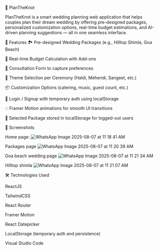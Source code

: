 💍 PlanTheKnot

PlanTheKnot is a smart wedding planning web application that helps couples plan their dream wedding by offering pre-designed packages, personalized customization options, real-time budget estimations, and AI-driven planning suggestions — all in one seamless interface.

🚀 Features
🏞 Pre-designed Wedding Packages (e.g., Hilltop Shimla, Goa Beach)

🎯 Real-time Budget Calculation with Add-ons

📝 Consultation Form to capture preferences

🌸 Theme Selection per Ceremony (Haldi, Mehendi, Sangeet, etc.)

📦 Customization Options (catering, music, guest count, etc.)

🔐 Login / Signup with temporary auth using localStorage

💡 Framer Motion animations for smooth UI transitions

💾 Selected Package stored in localStorage for logged-out users


📸 Screenshots

Home page:
![WhatsApp Image 2025-08-07 at 11 18 41 AM](https://github.com/user-attachments/assets/7af780d5-a3bb-4dc5-8aad-3485d10c09a1)

Packages page
![WhatsApp Image 2025-08-07 at 11 20 39 AM](https://github.com/user-attachments/assets/3b093c7d-2c71-4879-9d0b-1f36e291be7f)

Goa beach wedding page
![WhatsApp Image 2025-08-07 at 11 21 34 AM](https://github.com/user-attachments/assets/23b26f0a-be07-499c-b957-e78dff9cfa07)

Hilltop shimla 
![WhatsApp Image 2025-08-07 at 11 21 07 AM](https://github.com/user-attachments/assets/3219bb6b-322a-4ac5-a17e-0831b586edd1)



🛠️ Technologies Used

ReactJS

TailwindCSS

React Router

Framer Motion

React Datepicker

LocalStorage (temporary auth and persistence)

Visual Studio Code

